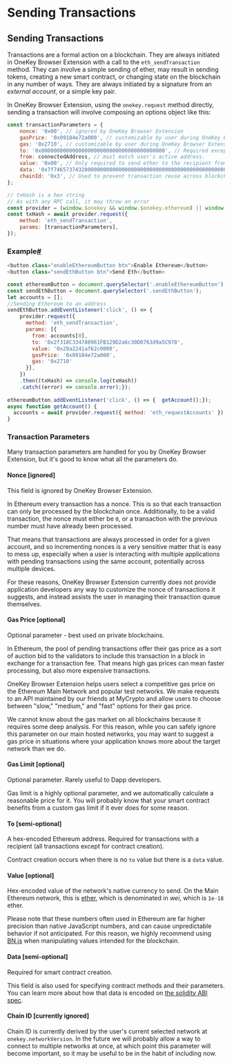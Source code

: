 # Sending Transactions

## Sending Transactions

Transactions are a formal action on a blockchain. They are always initiated in OneKey Browser Extension with a call to the `eth_sendTransaction` method. They can involve a simple sending of ether, may result in sending tokens, creating a new smart contract, or changing state on the blockchain in any number of ways. They are always initiated by a signature from an _external account_, or a simple key pair.

In OneKey Browser Extension, using the `onekey.request` method directly, sending a transaction will involve composing an options object like this:

```javascript
const transactionParameters = {  
    nonce: '0x00', // ignored by OneKey Browser Extension  
    gasPrice: '0x09184e72a000', // customizable by user during OneKey Browser Extension confirmation.  
    gas: '0x2710', // customizable by user during OneKey Browser Extension confirmation.  
    to: '0x0000000000000000000000000000000000000000', // Required except during contract publications.  
    from: connectedAddress, // must match user's active address.  
    value: '0x00', // Only required to send ether to the recipient from the initiating external account.  
    data: '0x7f7465737432000000000000000000000000000000000000000000000000000000600057', // Optional, but used for defining smart contract creation and interaction.  
    chainId: '0x3', // Used to prevent transaction reuse across blockchains. Auto-filled by OneKey Browser Extension.
};

// txHash is a hex string
// As with any RPC call, it may throw an error
const provider = (window.$onekey && window.$onekey.ethereum) || window.ethereum;
const txHash = await provider.request({
    method: 'eth_sendTransaction',
    params: [transactionParameters],
});
```

### Example[#](https://docs.onekey.so/en/Extension/Guide/sending-transactions#example) <a href="#example" id="example"></a>

```javascript
<button class="enableEthereumButton btn">Enable Ethereum</button>
<button class="sendEthButton btn">Send Eth</button>
```

```javascript
const ethereumButton = document.querySelector('.enableEthereumButton');
const sendEthButton = document.querySelector('.sendEthButton');
let accounts = [];
//Sending Ethereum to an address
sendEthButton.addEventListener('click', () => {  
    provider.request({
      method: 'eth_sendTransaction',
      params: [{
        from: accounts[0],
        to: '0x2f318C334780961FB129D2a6c30D0763d9a5C970',
        value: '0x29a2241af62c0000',
        gasPrice: '0x09184e72a000',
        gas: '0x2710'
      }],
    })
    .then((txHash) => console.log(txHash))    
    .catch((error) => console.error);});
    
ethereumButton.addEventListener('click', () => {  getAccount();});
async function getAccount() {  
  accounts = await provider.request({ method: 'eth_requestAccounts' });
}
```

### Transaction Parameters <a href="#transaction-parameters" id="transaction-parameters"></a>

Many transaction parameters are handled for you by OneKey Browser Extension, but it's good to know what all the parameters do.

#### Nonce \[ignored] <a href="#nonce-ignored" id="nonce-ignored"></a>

This field is ignored by OneKey Browser Extension.

In Ethereum every transaction has a nonce. This is so that each transaction can only be processed by the blockchain once. Additionally, to be a valid transaction, the nonce must either be `0`, or a transaction with the previous number must have already been processed.

That means that transactions are always processed in order for a given account, and so incrementing nonces is a very sensitive matter that is easy to mess up, especially when a user is interacting with multiple applications with pending transactions using the same account, potentially across multiple devices.

For these reasons, OneKey Browser Extension currently does not provide application developers any way to customize the nonce of transactions it suggests, and instead assists the user in managing their transaction queue themselves.

#### Gas Price \[optional] <a href="#gas-price-optional" id="gas-price-optional"></a>

Optional parameter - best used on private blockchains.

In Ethereum, the pool of pending transactions offer their gas price as a sort of auction bid to the validators to include this transaction in a block in exchange for a transaction fee. That means high gas prices can mean faster processing, but also more expensive transactions.

OneKey Browser Extension helps users select a competitive gas price on the Ethereum Main Network and popular test networks. We make requests to an API maintained by our friends at MyCrypto and allow users to choose between "slow," "medium," and "fast" options for their gas price.

We cannot know about the gas market on all blockchains because it requires some deep analysis. For this reason, while you can safely ignore this parameter on our main hosted networks, you may want to suggest a gas price in situations where your application knows more about the target network than we do.

#### Gas Limit \[optional] <a href="#gas-limit-optional" id="gas-limit-optional"></a>

Optional parameter. Rarely useful to Dapp developers.

Gas limit is a highly optional parameter, and we automatically calculate a reasonable price for it. You will probably know that your smart contract benefits from a custom gas limit if it ever does for some reason.

#### To \[semi-optional] <a href="#to-semi-optional" id="to-semi-optional"></a>

A hex-encoded Ethereum address. Required for transactions with a recipient (all transactions except for contract creation).

Contract creation occurs when there is no `to` value but there is a `data` value.

#### Value \[optional] <a href="#value-optional" id="value-optional"></a>

Hex-encoded value of the network's native currency to send. On the Main Ethereum network, this is [ether](https://www.ethereum.org/eth), which is denominated in _wei_, which is `1e-18` ether.

Please note that these numbers often used in Ethereum are far higher precision than native JavaScript numbers, and can cause unpredictable behavior if not anticipated. For this reason, we highly recommend using [BN.js](https://github.com/indutny/bn.js/) when manipulating values intended for the blockchain.

#### Data \[semi-optional] <a href="#data-semi-optional" id="data-semi-optional"></a>

Required for smart contract creation.

This field is also used for specifying contract methods and their parameters. You can learn more about how that data is encoded on [the solidity ABI spec](https://solidity.readthedocs.io/en/develop/abi-spec.html).

#### Chain ID \[currently ignored] <a href="#chain-id-currently-ignored" id="chain-id-currently-ignored"></a>

Chain ID is currently derived by the user's current selected network at `onekey.networkVersion`. In the future we will probably allow a way to connect to multiple networks at once, at which point this parameter will become important, so it may be useful to be in the habit of including now.
